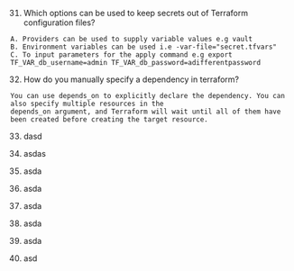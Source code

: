 31. Which options can be used to keep secrets out of Terraform configuration files?

```
A. Providers can be used to supply variable values e.g vault
B. Environment variables can be used i.e -var-file="secret.tfvars" 
C. To input parameters for the apply command e.g export TF_VAR_db_username=admin TF_VAR_db_password=adifferentpassword
```

32. How do you manually specify a dependency in terraform? 
```
You can use depends_on to explicitly declare the dependency. You can also specify multiple resources in the
depends_on argument, and Terraform will wait until all of them have been created before creating the target resource.
```
33. dasd

34. asdas

35. asda

36. asda

37. asda

38. asda

39. asda

40. asd
